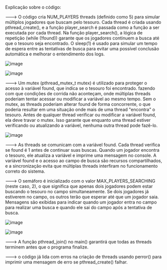 Explicação sobre o código:

---> O código cria NUM_PLAYERS threads (definido como 5) para simular múltiplos jogadores que buscam pelo tesouro. Cada thread é criada usando pthread_create(), e a função player_search é passada como a função a ser executada por cada thread. Na função player_search(), a lógica de repetição (while (!found)) garante que os jogadores continuem a busca até que o tesouro seja encontrado. O sleep(1) é usado para simular um tempo de espera entre as tentativas de busca para evitar uma possível conclusão automática e melhorar o entendimento dos logs.

![image](https://github.com/user-attachments/assets/0529ccc6-ed7b-4192-aaf9-e70d132ecdd9)

![image](https://github.com/user-attachments/assets/fbcfadb8-2f91-4449-818e-13aa428e3953)

---> Um mutex (pthread_mutex_t mutex) é utilizado para proteger o acesso à variável found, que indica se o tesouro foi encontrado. fazendo com que condições de corrida não aconteçam, onde múltiplas threads poderiam tentar acessar ou modificar a variável ao mesmo tempo. Sem o mutex, as threads poderiam alterar found de forma concorrente, o que poderia resultar em uma situação onde mais de uma thread "encontra" o tesouro. Antes de qualquer thread verificar ou modificar a variável found, ela deve travar o mutex. Isso garante que enquanto uma thread estiver verificando ou atualizando a variável, nenhuma outra thread pode fazê-lo.

![image](https://github.com/user-attachments/assets/a8965797-c2e7-4ebe-ba3d-97d4dbb57e77)

---> As threads se comunicam com a variável found. Cada thread verifica se found é 1 antes de continuar suas buscas. Quando um jogador encontra o tesouro, ele atualiza a variável e imprime uma mensagem no console. A variável found e o acesso ao campo de busca são recursos compartilhados, e a sincronização evita que múltiplas threads interfiram no funcionamento correto do sistema.

---> O semáforo é inicializado com o valor MAX_PLAYERS_SEARCHING (neste caso, 2), o que significa que apenas dois jogadores podem estar buscando o tesouro no campo simultaneamente. Se dois jogadores já estiverem no campo, os outros terão que esperar até que um jogador saia. Mensagens são exibidas para indicar quando um jogador entra no campo para realizar uma busca e quando ele sai do campo após a tentativa de busca.

![image](https://github.com/user-attachments/assets/4ebcef4c-1a05-45a4-a67b-30a3e0c9985d)

![image](https://github.com/user-attachments/assets/c71b1317-2f3d-4d58-a58a-373e9a290e45)

---> A função pthread_join() no main() garantirá que todas as threads terminem antes que o programa finalize.

---> o código já lida com erros na criação de threads usando perror() para imprimir uma mensagem de erro se pthread_create() falhar.
